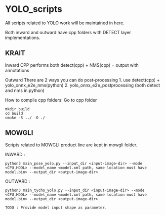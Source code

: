 # YOLO_scripts
All scripts related to YOLO work will be maintained in here.

Both inward and outward have cpp folders with DETECT layer implementations.

## KRAIT

Inward
    CPP performs both detect(cpp) + NMS(cpp) = output with annotations

Outward
    There are 2 ways you can do post-processing
        1. use detect(cpp) + yolo_onnx_e2e_nms(python) 
        2. yolo_onnx_e2e_postprocessing (both detect and nms in python)

How to compile cpp folders:
Go to cpp folder
```
mkdir build
cd build
cmake -S ../ -O ./
```

## MOWGLI
Scripts related to MOWGLI product line are kept in mowgli folder.

INWARD :
```
python3 main_pose_yolo.py --input_dir <input-image-dir> --mode <CPU,HDDL> --model_name <model.xml path, same location must have model.bin> --output_dir <output-image-dir>
```
OUTWARD :
```
python3 main_tycho_yolo.py --input_dir <input-image-dir> --mode <CPU,HDDL> --model_name <model.xml path, same location must have model.bin> --output_dir <output-image-dir>
```
    
    TODO : Provide model input shape as parameter.
